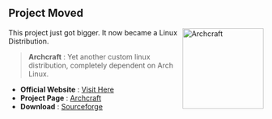 ## Project Moved

<a href="https://archcraft-os.github.io"><img align="right" src="https://raw.githubusercontent.com/archcraft-os/archcraft-pkgs/master/archcraft/ac-pixmaps/src/icons/archcraft_circle.png" height="160" width="160" alt="Archcraft"></a>

This project just got bigger. It now became a Linux Distribution.

> **Archcraft** : Yet another custom linux distribution, completely dependent on Arch Linux.

+ **Official Website** : [Visit Here](https://archcraft-os.github.io/)
+ **Project Page** : [Archcraft](https://github.com/archcraft-os/archcraft)
+ **Download** : [Sourceforge](https://sourceforge.net/projects/archcraft/files/latest/download)
